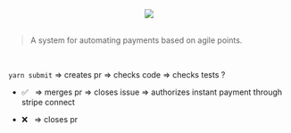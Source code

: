 <div align='center'> <img src='https://goo.gl/UxnfW1' /></div>
<br/>

> A system for automating payments based on agile points.

</br>

`yarn submit` ⇒ creates pr ⇒ checks code ⇒ checks tests ?

  - ✅ &nbsp; ⇒ merges pr ⇒  closes issue ⇒  authorizes instant payment through stripe connect

  -  ❌ &nbsp; ⇒ closes pr  
